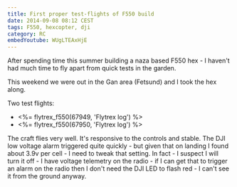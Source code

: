 ```yaml
---
title: First proper test-flights of F550 build
date: 2014-09-08 08:12 CEST
tags: F550, hexcopter, dji
category: RC
embedYoutube: WUgLTEAxHjE
---
```


After spending time this summer building a naza based F550 hex - I haven't had much time to fly apart from quick tests in the garden.

This weekend we were out in the Gan area (Fetsund) and I took the hex along.

<embed-youtube id="WUgLTEAxHjE"></embed-youtube>

Two test flights:

- <%= flytrex_f550(67949, 'Flytrex log') %>
- <%= flytrex_f550(67950, 'Flytrex log') %>

The craft flies very well. It's responsive to the controls and stable. The DJI low voltage alarm triggered quite quickly - but given that on landing I found about 3.9v per cell - I need to tweak that setting. In fact - I suspect I will turn it off - I have voltage telemetry on the radio - if I can get that to trigger an alarm on the radio then I don't need the DJI LED to flash red - I can't see it from the ground anyway.
